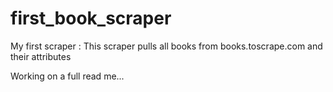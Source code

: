 # first_book_scraper
My first scraper : This scraper pulls all books from books.toscrape.com and their attributes



Working on a full read me...
